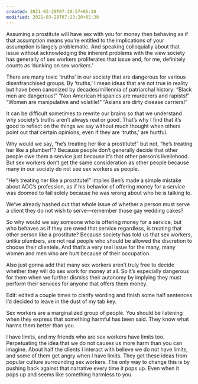 ```yaml
---
created: 2021-03-29T07:20:57+05:30
modified: 2021-03-29T07:23:20+05:30
---
```


Assuming a prostitute will have sex with you for money then behaving as if that assumption means you’re entitled to the implications of your assumption is largely problematic. And speaking colloquially about that issue without acknowledging the inherent problems with the view society has generally of sex workers proliferates that issue and, for me, definitely counts as ‘dunking on sex workers.’

There are many toxic ‘truths’ in our society that are dangerous for various disenfranchised groups. By ‘truths,’ I mean ideas that are not true in reality but have been canonized by decades/millennia of patriarchal history: “Black men are dangerous!” “Non American Hispanics are murderers and rapists!” “Women are manipulative and volatile!” “Asians are dirty disease carriers!” 

It can be difficult sometimes to rewrite our brains so that we understand why society’s truths aren’t always real or good. That’s why I find that it’s good to reflect on the things we say without much thought when others point out that certain opinions, even if they are ‘truths,’ are hurtful. 

Why would we say, “he’s treating her like a prostitute!” but not, “he’s treating her like a plumber!”? Because people don’t generally decide that other people owe them a service just because it’s that other person’s liveliehood. But sex workers don’t get the same consideration as other people because many in our society do not see sex workers as people. 

“He’s treating her like a prostitute!” implies Ben’s made a simple mistake about AOC’s profession, as if his behavior of offering money for a service was doomed to fail solely because he was wrong about who he is talking to. 

We’ve already hashed out that whole issue of whether a person must serve a client they do not wish to serve—remember those gay wedding cakes?

So why would we say someone who is offering money for a service, but who behaves as if they are owed that service regardless, is treating that other person like a prostitute? Because society has told us that sex workers, unlike plumbers, are not real people who should be allowed the discretion to choose their clientele. And that’s a very real issue for the many, many women and men who are hurt because of their occupation. 

Also just gonna add that many sex workers aren’t truly free to decide whether they will do sex work for money at all. So it’s especially dangerous for them when we further dismiss their autonomy by implying they must perform their services for anyone that offers them money.

Edit: edited a couple times to clarify wording and finish some half sentences I’d decided to leave in the dust of my tab key.


Sex workers are a marginalized group of people. You should be listening when they express that something harmful has been said. They know what harms them better than you. 


I have limits, and my friends who are sex workers have limits too. Perpetuating the idea that we do not causes us more harm than you can imagine. About half the clients I interact with believe we do not have limits, and some of them get angry when I have limits. They get these ideas from popular culture surrounding sex workers. The only way to change this is by pushing back against that narrative every time it pops up. Even when it pops up and seems like something harmless to you.